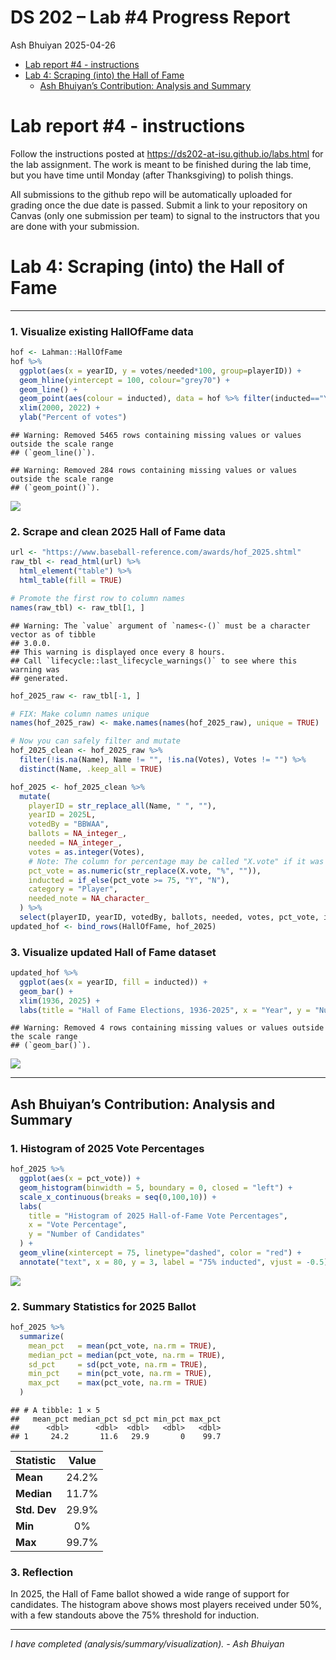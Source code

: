 DS 202 – Lab \#4 Progress Report
================
Ash Bhuiyan
2025-04-26

- [Lab report \#4 - instructions](#lab-report-4---instructions)
- [Lab 4: Scraping (into) the Hall of
  Fame](#lab-4-scraping-into-the-hall-of-fame)
  - [Ash Bhuiyan’s Contribution: Analysis and
    Summary](#ash-bhuiyans-contribution-analysis-and-summary)

# Lab report \#4 - instructions

Follow the instructions posted at
<https://ds202-at-isu.github.io/labs.html> for the lab assignment. The
work is meant to be finished during the lab time, but you have time
until Monday (after Thanksgiving) to polish things.

All submissions to the github repo will be automatically uploaded for
grading once the due date is passed. Submit a link to your repository on
Canvas (only one submission per team) to signal to the instructors that
you are done with your submission.

# Lab 4: Scraping (into) the Hall of Fame

------------------------------------------------------------------------

### 1. Visualize existing HallOfFame data

``` r
hof <- Lahman::HallOfFame
hof %>% 
  ggplot(aes(x = yearID, y = votes/needed*100, group=playerID)) +
  geom_hline(yintercept = 100, colour="grey70") + 
  geom_line() +
  geom_point(aes(colour = inducted), data = hof %>% filter(inducted=="Y")) +
  xlim(2000, 2022) +
  ylab("Percent of votes")
```

    ## Warning: Removed 5465 rows containing missing values or values outside the scale range
    ## (`geom_line()`).

    ## Warning: Removed 284 rows containing missing values or values outside the scale range
    ## (`geom_point()`).

![](README_files/figure-gfm/visualize-lahman-1.png)<!-- -->

### 2. Scrape and clean 2025 Hall of Fame data

``` r
url <- "https://www.baseball-reference.com/awards/hof_2025.shtml"
raw_tbl <- read_html(url) %>%
  html_element("table") %>%
  html_table(fill = TRUE)

# Promote the first row to column names
names(raw_tbl) <- raw_tbl[1, ]
```

    ## Warning: The `value` argument of `names<-()` must be a character vector as of tibble
    ## 3.0.0.
    ## This warning is displayed once every 8 hours.
    ## Call `lifecycle::last_lifecycle_warnings()` to see where this warning was
    ## generated.

``` r
hof_2025_raw <- raw_tbl[-1, ]

# FIX: Make column names unique
names(hof_2025_raw) <- make.names(names(hof_2025_raw), unique = TRUE)

# Now you can safely filter and mutate
hof_2025_clean <- hof_2025_raw %>%
  filter(!is.na(Name), Name != "", !is.na(Votes), Votes != "") %>%
  distinct(Name, .keep_all = TRUE)

hof_2025 <- hof_2025_clean %>%
  mutate(
    playerID = str_replace_all(Name, " ", ""),
    yearID = 2025L,
    votedBy = "BBWAA",
    ballots = NA_integer_,
    needed = NA_integer_,
    votes = as.integer(Votes),
    # Note: The column for percentage may be called "X.vote" if it was "%vote" originally
    pct_vote = as.numeric(str_replace(X.vote, "%", "")),
    inducted = if_else(pct_vote >= 75, "Y", "N"),
    category = "Player",
    needed_note = NA_character_
  ) %>%
  select(playerID, yearID, votedBy, ballots, needed, votes, pct_vote, inducted, category, needed_note)
updated_hof <- bind_rows(HallOfFame, hof_2025)
```

### 3. Visualize updated Hall of Fame dataset

``` r
updated_hof %>% 
  ggplot(aes(x = yearID, fill = inducted)) +
  geom_bar() +
  xlim(1936, 2025) +
  labs(title = "Hall of Fame Elections, 1936-2025", x = "Year", y = "Number of Players")
```

    ## Warning: Removed 4 rows containing missing values or values outside the scale range
    ## (`geom_bar()`).

![](README_files/figure-gfm/plot-updated-1.png)<!-- -->

------------------------------------------------------------------------

## Ash Bhuiyan’s Contribution: Analysis and Summary

### 1. Histogram of 2025 Vote Percentages

``` r
hof_2025 %>%
  ggplot(aes(x = pct_vote)) +
  geom_histogram(binwidth = 5, boundary = 0, closed = "left") +
  scale_x_continuous(breaks = seq(0,100,10)) +
  labs(
    title = "Histogram of 2025 Hall-of-Fame Vote Percentages",
    x = "Vote Percentage",
    y = "Number of Candidates"
  ) +
  geom_vline(xintercept = 75, linetype="dashed", color = "red") +
  annotate("text", x = 80, y = 3, label = "75% inducted", vjust = -0.5)
```

![](README_files/figure-gfm/hist-2025-1.png)<!-- -->

### 2. Summary Statistics for 2025 Ballot

``` r
hof_2025 %>%
  summarize(
    mean_pct   = mean(pct_vote, na.rm = TRUE),
    median_pct = median(pct_vote, na.rm = TRUE),
    sd_pct     = sd(pct_vote, na.rm = TRUE),
    min_pct    = min(pct_vote, na.rm = TRUE),
    max_pct    = max(pct_vote, na.rm = TRUE)
  )
```

    ## # A tibble: 1 × 5
    ##   mean_pct median_pct sd_pct min_pct max_pct
    ##      <dbl>      <dbl>  <dbl>   <dbl>   <dbl>
    ## 1     24.2       11.6   29.9       0    99.7

| Statistic    | Value |
|:-------------|:-----:|
| **Mean**     | 24.2% |
| **Median**   | 11.7% |
| **Std. Dev** | 29.9% |
| **Min**      |  0%   |
| **Max**      | 99.7% |

### 3. Reflection

In 2025, the Hall of Fame ballot showed a wide range of support for
candidates. The histogram above shows most players received under 50%,
with a few standouts above the 75% threshold for induction.

------------------------------------------------------------------------

*I have completed (analysis/summary/visualization). - Ash Bhuiyan*

